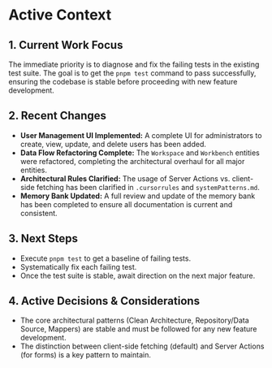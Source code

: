 # Active Context

## 1. Current Work Focus

The immediate priority is to diagnose and fix the failing tests in the existing test suite. The goal is to get the `pnpm test` command to pass successfully, ensuring the codebase is stable before proceeding with new feature development.

## 2. Recent Changes

- **User Management UI Implemented:** A complete UI for administrators to create, view, update, and delete users has been added.
- **Data Flow Refactoring Complete:** The `Workspace` and `Workbench` entities were refactored, completing the architectural overhaul for all major entities.
- **Architectural Rules Clarified:** The usage of Server Actions vs. client-side fetching has been clarified in `.cursorrules` and `systemPatterns.md`.
- **Memory Bank Updated:** A full review and update of the memory bank has been completed to ensure all documentation is current and consistent.

## 3. Next Steps

- Execute `pnpm test` to get a baseline of failing tests.
- Systematically fix each failing test.
- Once the test suite is stable, await direction on the next major feature.

## 4. Active Decisions & Considerations

- The core architectural patterns (Clean Architecture, Repository/Data Source, Mappers) are stable and must be followed for any new feature development.
- The distinction between client-side fetching (default) and Server Actions (for forms) is a key pattern to maintain.
